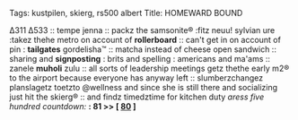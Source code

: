 Tags: kustpilen, skierg, rs500 albert
Title: HOMEWARD BOUND  
  
∆311 ∆533 :: tempe jenna :: packz the samsonite® :fitz neuu! sylvian ure :takez thehe metro on account of **rollerboard** :: can't get in on account of pin : **tailgates** gordelisha™ :: matcha instead of cheese open sandwich :: sharing and **signposting** : brits and spelling : americans and ma'ams :: zanele **muholi** zulu :: all sorts of leadership meetings getz thethe early m2® to the airport because everyone has anyway left :: slumberzchangez planslagetz toetzto @wellness and since she is still there and socializing just hit the skierg® :: and findz timedztime for kitchen duty 
_aress five hundred countdown:_ **: 81 >> [ [80](https://www.allmusic.com/album/blonde-mw0002974584) ]** 
